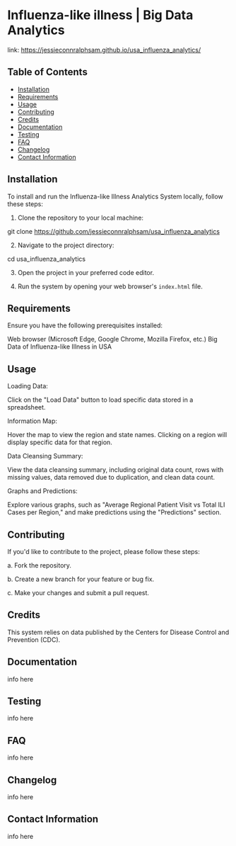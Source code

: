 # Influenza-like illness | Big Data Analytics

link: https://jessieconnralphsam.github.io/usa_influenza_analytics/

## Table of Contents

- [Installation](#installation)
- [Requirements](#requirements)
- [Usage](#usage)
- [Contributing](#contributing)
- [Credits](#credits)
- [Documentation](#documentation)
- [Testing](#testing)
- [FAQ](#faq)
- [Changelog](#changelog)
- [Contact Information](#contact-information)

## Installation
To install and run the Influenza-like Illness Analytics System locally, follow these steps:

1. Clone the repository to your local machine:

git clone https://github.com/jessieconnralphsam/usa_influenza_analytics

2. Navigate to the project directory:

cd usa_influenza_analytics

3. Open the project in your preferred code editor.

4. Run the system by opening your web browser's `index.html` file.

## Requirements
Ensure you have the following prerequisites installed:

Web browser (Microsoft Edge, Google Chrome, Mozilla Firefox, etc.)
Big Data of Influenza-like Illness in USA
## Usage
Loading Data:

Click on the "Load Data" button to load specific data stored in a spreadsheet.

Information Map:

Hover the map to view the region and state names. Clicking on a region will display specific data for that region.

Data Cleansing Summary:

View the data cleansing summary, including original data count, rows with missing values, data removed due to duplication, and clean data count.

Graphs and Predictions:

Explore various graphs, such as "Average Regional Patient Visit vs Total ILI Cases per Region," and make predictions using the "Predictions" section.

## Contributing
If you'd like to contribute to the project, please follow these steps:

a. Fork the repository.

b. Create a new branch for your feature or bug fix.

c. Make your changes and submit a pull request.

## Credits
This system relies on data published by the Centers for Disease Control and Prevention (CDC).
## Documentation
info here
## Testing
info here
## FAQ
info here
## Changelog
info here
## Contact Information
info here
